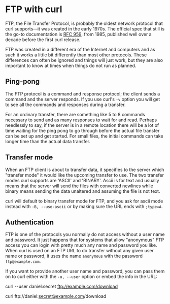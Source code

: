 # FTP with curl

FTP, the File Transfer Protocol, is probably the oldest network protocol that
curl supports—it was created in the early 1970s. The official spec that
still is the go-to documentation is [RFC 959](https://www.ietf.org/rfc/rfc959.txt),
from 1985, published well over a decade before the first curl release.

FTP was created in a different era of the Internet and computers and as such it
works a little bit differently than most other protocols. These differences
can often be ignored and things will just work, but they are also
important to know at times when things do not run as planned.

## Ping-pong

The FTP protocol is a command and response protocol; the client sends a
command and the server responds. If you use curl's `-v` option you will get to
see all the commands and responses during a transfer.

For an ordinary transfer, there are something like 5 to 8 commands necessary
to send and as many responses to wait for and read. Perhaps needlessly to say,
if the server is in a remote location there will be a lot of time waiting for
the ping pong to go through before the actual file transfer can be set up and
get started. For small files, the initial commands can take longer time than
the actual data transfer.

## Transfer mode

When an FTP client is about to transfer data, it specifies to the server which
"transfer mode" it would like the upcoming transfer to use. The two transfer
modes curl supports are 'ASCII' and 'BINARY'. Ascii is for text and usually
means that the server will send the files with converted newlines while binary
means sending the data unaltered and assuming the file is not text.

curl will default to binary transfer mode for FTP, and you ask for ascii mode
instead with `-B, --use-ascii` or by making sure the URL ends with `;type=A`.

## Authentication

FTP is one of the protocols you normally do not access without a user name and
password. It just happens that for systems that allow "anonymous" FTP access
you can login with pretty much any name and password you like. When curl is
used on an FTP URL to do transfer without any given user name or password, it
uses the name `anonymous` with the password `ftp@example.com`.

If you want to provide another user name and password, you can pass them on to
curl either with the `-u, --user` option or embed the info in the URL:

   curl --user daniel:secret ftp://example.com/download

   curl ftp://daniel:secret@example.com/download
